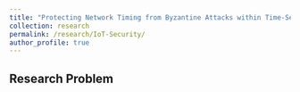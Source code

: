 ```yaml
---
title: "Protecting Network Timing from Byzantine Attacks within Time-Sensitive IoT Networks"
collection: research
permalink: /research/IoT-Security/
author_profile: true
---
```


## Research Problem
